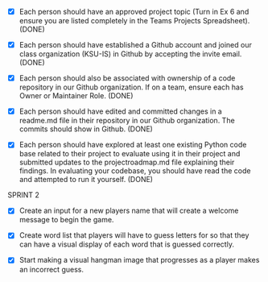 - [x] Each person should have an approved project topic (Turn in Ex 6 and ensure you are listed completely in the Teams Projects Spreadsheet). (DONE)

- [x] Each person should have established a Github account and joined our class organization (KSU-IS) in Github by accepting the invite email.  (DONE)

- [x] Each person should also be associated with ownership of a code repository in our Github organization. If on a team, ensure each has Owner or Maintainer Role. (DONE)

- [x] Each person should have edited and committed changes in a readme.md file in their repository in our Github organization. The commits should show in Github. (DONE)

- [x] Each person should have explored at least one existing Python code base related to their project to evaluate using it in their project and submitted updates to the projectroadmap.md file explaining their findings. In evaluating your codebase, you should have read the code and attempted to run it yourself. (DONE)

SPRINT 2

- [x] Create an input for a new players name that will create a welcome message to begin the game.

- [x] Create word list that players will have to guess letters for so that they can have a visual display of each word that is guessed correctly.

- [x] Start making a visual hangman image that progresses as a player makes an incorrect guess.

